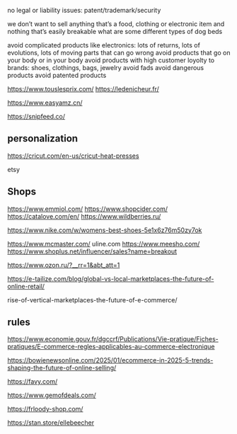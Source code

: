 
no legal or liability issues: patent/trademark/security

we don’t want to sell anything that’s a food, clothing or electronic item and nothing that’s easily breakable
what are some different types of dog beds


avoid complicated products like electronics: lots of returns, lots of evolutions, lots of moving parts that can go wrong
avoid products that go on your body or in your body
avoid products with high customer loyolty to brands: shoes, clothings, bags, jewelry
avoid fads
avoid dangerous products
avoid patented products




https://www.touslesprix.com/
https://ledenicheur.fr/

https://www.easyamz.cn/

https://snipfeed.co/

## personalization
https://cricut.com/en-us/cricut-heat-presses


etsy

## Shops
https://www.emmiol.com/
https://www.shopcider.com/
https://catalove.com/en/
https://www.wildberries.ru/

https://www.nike.com/w/womens-best-shoes-5e1x6z76m50zy7ok

https://www.mcmaster.com/
uline.com
https://www.meesho.com/
https://www.shoplus.net/influencer/sales?name=breakout


https://www.ozon.ru/?__rr=1&abt_att=1



https://e-tailize.com/blog/global-vs-local-marketplaces-the-future-of-online-retail/


rise-of-vertical-marketplaces-the-future-of-e-commerce/

## rules
https://www.economie.gouv.fr/dgccrf/Publications/Vie-pratique/Fiches-pratiques/E-commerce-regles-applicables-au-commerce-electronique


https://bowienewsonline.com/2025/01/ecommerce-in-2025-5-trends-shaping-the-future-of-online-selling/

https://favy.com/

https://www.gemofdeals.com/

https://frloody-shop.com/

https://stan.store/ellebeecher